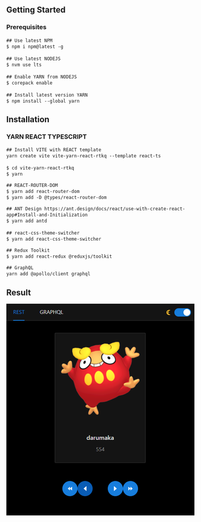## Getting Started

### Prerequisites

```shell
## Use latest NPM 
$ npm i npm@latest -g

## Use latest NODEJS
$ nvm use lts

## Enable YARN from NODEJS
$ corepack enable

## Install latest version YARN
$ npm install --global yarn
```

## Installation

### YARN REACT TYPESCRIPT

```shell
## Install VITE with REACT template
yarn create vite vite-yarn-react-rtkq --template react-ts

$ cd vite-yarn-react-rtkq
$ yarn
```

```shell
## REACT-ROUTER-DOM
$ yarn add react-router-dom 
$ yarn add -D @types/react-router-dom
```

```shell
## ANT Design https://ant.design/docs/react/use-with-create-react-app#Install-and-Initialization
$ yarn add antd

## react-css-theme-switcher
$ yarn add react-css-theme-switcher
```

```shell
## Redux Toolkit
$ yarn add react-redux @reduxjs/toolkit
```

```shell
## GraphQL
yarn add @apollo/client graphql 
```

## Result
![img.png](assets/img.png)

